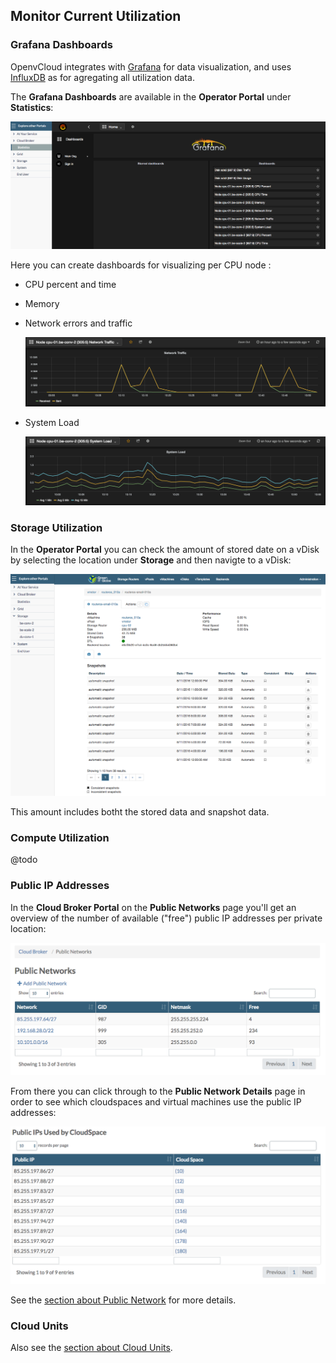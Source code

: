 ## Monitor Current Utilization

### Grafana Dashboards

OpenvCloud integrates with [Grafana](http://grafana.org/) for data visualization, and uses [InfluxDB](http://docs.grafana.org/datasources/influxdb/) as for agregating all utilization data.

The **Grafana Dashboards** are available in the **Operator Portal** under **Statistics**:

![](statistics.png)

Here you can create dashboards for visualizing per CPU node :

- CPU percent and time
- Memory
- Network errors and traffic

  ![](network_traffic.png)

- System Load

  ![](system_load.png)


### Storage Utilization

In the **Operator Portal** you can check the amount of stored date on a vDisk by selecting the location under **Storage** and then navigte to a vDisk:

![](vDiskStoredData.png)

This amount includes botht the stored data and snapshot data.


### Compute Utilization

@todo


### Public IP Addresses 

In the **Cloud Broker Portal** on the **Public Networks** page you'll get an overview of the number of available ("free") public IP addresses per private location: 

![](PublicNetworks.png)

From there you can click through to the **Public Network Details** page in order to see which cloudspaces and virtual machines use the public IP addresses:

![](PublicIPsUsedByCloudSpace.png)  

See the [section about Public Network](../CloudBrokerPortal/PublicNetworks/PublicNetworks.png) for more details.


### Cloud Units

Also see the [section about Cloud Units](cloudunits.md).